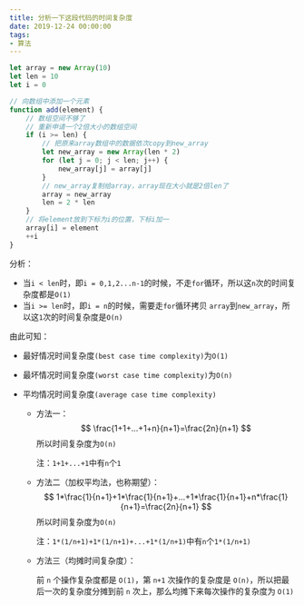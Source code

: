 ```yaml
---
title: 分析一下这段代码的时间复杂度
date: 2019-12-24 00:00:00
tags:
- 算法
---
```


```js
let array = new Array(10)
let len = 10
let i = 0

// 向数组中添加一个元素
function add(element) {
    // 数组空间不够了
    // 重新申请一个2倍大小的数组空间
    if (i >= len) {
        // 把原来array数组中的数据依次copy到new_array
        let new_array = new Array(len * 2)
        for (let j = 0; j < len; j++) {
            new_array[j] = array[j]
        }
        // new_array复制给array，array现在大小就是2倍len了
        array = new_array
        len = 2 * len
    }
    // 将element放到下标为i的位置，下标i加一
    array[i] = element
    ++i
}
```

分析：

-   当`i < len`时，即`i = 0,1,2...n-1`的时候，不走`for`循环，所以这`n`次的时间复杂度都是`O(1)`
-   当`i >= len`时，即`i = n`的时候，需要走`for`循环拷贝 `array`到`new_array`，所以这`1`次的时间复杂度是`O(n)`

由此可知：

- 最好情况时间复杂度`(best case time complexity)`为`O(1)`

- 最坏情况时间复杂度`(worst case time complexity)`为`O(n)`

- 平均情况时间复杂度`(average case time complexity)`

  - 方法一：
    $$
    \frac{1+1+...+1+n}{n+1}=\frac{2n}{n+1}
    $$
    所以时间复杂度为`O(n)`

    注：`1+1+...+1`中有`n`个`1`

  - 方法二（加权平均法，也称期望）：
    $$
    1*\frac{1}{n+1}+1*\frac{1}{n+1}+...+1*\frac{1}{n+1}+n*\frac{1}{n+1}=\frac{2n}{n+1}
    $$
    所以时间复杂度为`O(n)`

    注：`1*(1/n+1)+1*(1/n+1)+...+1*(1/n+1)`中有`n`个`1*(1/n+1)`

  - 方法三（均摊时间复杂度）：

    前 `n` 个操作复杂度都是 `O(1)`，第 `n+1` 次操作的复杂度是 `O(n)`，所以把最后一次的复杂度分摊到前 `n` 次上，那么均摊下来每次操作的复杂度为 `O(1)`







